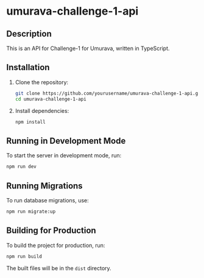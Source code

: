 # umurava-challenge-1-api
## Description

This is an API for Challenge-1 for Umurava, written in TypeScript.

## Installation

1. Clone the repository:
    ```bash
    git clone https://github.com/yourusername/umurava-challenge-1-api.git
    cd umurava-challenge-1-api
    ```

2. Install dependencies:
    ```bash
    npm install
    ```

## Running in Development Mode

To start the server in development mode, run:
```bash
npm run dev
```

## Running Migrations

To run database migrations, use:
```bash
npm run migrate:up
```

## Building for Production

To build the project for production, run:
```bash
npm run build
```

The built files will be in the `dist` directory.
